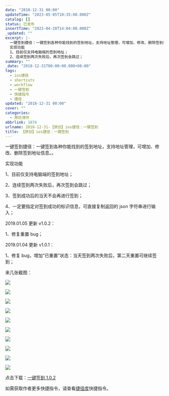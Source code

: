 ```yaml
---
date: "2018-12-31 00:00"
updateTime: "2023-05-05T10:35:00.000Z"
catalog: []
status: 已发布
insertTime: "2023-04-28T14:04:00.000Z"
_updated: ""
excerpt: |-
  一键签到捷径：一键签到各种你能找到的签到地址，支持地址管理，可增加、修改、删除签到地址信息。。
  实现功能
  1、目前仅支持电脑端的签到地址；
  2、连续签到两次失败后，再次签到会跳过；
summary: ""
_date: "2018-12-31T00:00:00.000+08:00"
tags:
  - ios捷径
  - shortcuts
  - workflow
  - 一键签到
  - 快捷指令
  - 捷径
updated: "2018-12-31 00:00"
cover: ""
categories:
  - 燕坊清作
abbrlink: 1874
urlname: 2018-12-31-【原创】ios捷径：一键签到
title: 【原创】ios捷径：一键签到
---
```


一键签到捷径：一键签到各种你能找到的签到地址，支持地址管理，可增加、修改、删除签到地址信息。。

实现功能

1、目前仅支持电脑端的签到地址；

2、连续签到两次失败后，再次签到会跳过；

3、签到成功后的当天不会再进行签到；

4、一定要指定对签到成功的标识信息，可直接复制返回的 json 字符串进行输入；

2019.01.05 更新 v1.0.2：

1、修复重置 bug；

2019.01.04 更新 v1.0.1：

1、修复 bug，增加“已重置”状态：当天签到两次失败后，第二天重置可继续签到；

来几张截图：

![](https://image.bmqy.net/upload/Fto5o-5ea0sNMlW_75VgGJCv2AcJ.jpg)

![](https://image.bmqy.net/upload/Fto5o-5ea0sNMlW_75VgGJCv2AcJ.jpg)

![](https://image.bmqy.net/upload/Fto5o-5ea0sNMlW_75VgGJCv2AcJ.jpg)

![](https://image.bmqy.net/upload/Fto5o-5ea0sNMlW_75VgGJCv2AcJ.jpg)

![](https://image.bmqy.net/upload/Fto5o-5ea0sNMlW_75VgGJCv2AcJ.jpg)

![](https://image.bmqy.net/upload/Fto5o-5ea0sNMlW_75VgGJCv2AcJ.jpg)

![](https://image.bmqy.net/upload/Fto5o-5ea0sNMlW_75VgGJCv2AcJ.jpg)

![](https://image.bmqy.net/upload/Fto5o-5ea0sNMlW_75VgGJCv2AcJ.jpg)

![](https://image.bmqy.net/upload/Fto5o-5ea0sNMlW_75VgGJCv2AcJ.jpg)

![](https://image.bmqy.net/upload/Fto5o-5ea0sNMlW_75VgGJCv2AcJ.jpg)

点击下载：[一键签到 1.0.2](https://www.icloud.com/shortcuts/f38745514b654f0cab2a4c0e3b08a5bf)

如需获取作者更多快捷指令，请查看[捷径库](https://www.bmqy.net/2342.html)快捷指令。
